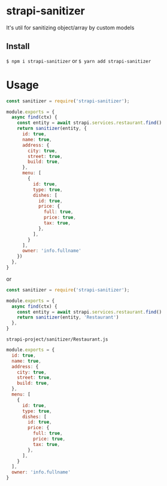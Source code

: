 # strapi-sanitizer
It's util for sanitizing object/array by custom models

## Install
`$ npm i strapi-sanitizer`
or
`$ yarn add strapi-sanitizer`

# Usage
```javascript
const sanitizer = require('strapi-sanitizer');

module.exports = {
  async find(ctx) {
    const entity = await strapi.services.restaurant.find()
    return sanitizer(entity, {
      id: true,
      name: true,
      address: {
        city: true,
        street: true,
        build: true,
      },
      menu: [
        {
          id: true,
          type: true,
          dishes: [
            id: true,
            price: {
              full: true,
              price: true,
              tax: true,
            },
          ],
        }
      ],
      owner: 'info.fullname'
    })
  },
}
```

or

```javascript
const sanitizer = require('strapi-sanitizer');

module.exports = {
  async find(ctx) {
    const entity = await strapi.services.restaurant.find()
    return sanitizer(entity, 'Restaurant')
  },
}
```

`strapi-project/sanitizer/Restaurant.js`

```javascript
module.exports = {
  id: true,
  name: true,
  address: {
    city: true,
    street: true,
    build: true,
  },
  menu: [
    {
      id: true,
      type: true,
      dishes: [
        id: true,
        price: {
          full: true,
          price: true,
          tax: true,
        },
      ],
    }
  ],
  owner: 'info.fullname'
}
```
